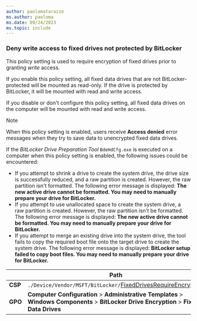 ```yaml
---
author: paolomatarazzo
ms.author: paoloma
ms.date: 09/24/2023
ms.topic: include
---
```


### Deny write access to fixed drives not protected by BitLocker

This policy setting is used to require encryption of fixed drives prior to granting *write* access.

If you enable this policy setting, all fixed data drives that are not BitLocker-protected will be mounted as read-only. If the drive is protected by BitLocker, it will be mounted with read and write access.

If you disable or don't configure this policy setting, all fixed data drives on the computer will be mounted with read and write access.

> [!NOTE]
> When this policy setting is enabled, users receive **Access denied** error messages when they try to save data to unencrypted fixed data drives.
>
>
> If the *BitLocker Drive Preparation Tool* `BdeHdCfg.exe` is executed on a computer when this policy setting is enabled, the following issues could be encountered:
>
>  - If you attempt to shrink a drive to create the system drive, the drive size is successfully reduced, and a raw partition is created. However, the raw partition isn't formatted. The following error message is displayed: **The new active drive cannot be formatted. You may need to manually prepare your drive for BitLocker.**
>  - If you attempt to use unallocated space to create the system drive, a raw partition is created. However, the raw partition isn't be formatted. The following error message is displayed: **The new active drive cannot be formatted. You may need to manually prepare your drive for BitLocker.**
>  - If you attempt to merge an existing drive into the system drive, the tool fails to copy the required boot file onto the target drive to create the system drive. The following error message is displayed: **BitLocker setup failed to copy boot files. You may need to manually prepare your drive for BitLocker.**

|  | Path |
|--|--|
| **CSP** | `./Device/Vendor/MSFT/BitLocker/`[FixedDrivesRequireEncryption](/windows/client-management/mdm/bitlocker-csp#fixeddrivesrequireencryption) |
| **GPO** | **Computer Configuration** > **Administrative Templates** > **Windows Components** > **BitLocker Drive Encryption** > **Fixed Data Drives** |
